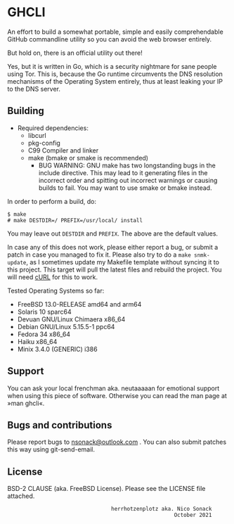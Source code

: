 # GHCLI

An effort to build a somewhat portable, simple and easily
comprehendable GitHub commandline utility so you can avoid the web
browser entirely.

But hold on, there is an official utility out there!

Yes, but it is written in Go, which is a security nightmare for sane
people using Tor. This is, because the Go runtime circumvents the DNS
resolution mechanisms of the Operating System entirely, thus at least
leaking your IP to the DNS server.

## Building

- Required dependencies:
  - libcurl
  - pkg-config
  - C99 Compiler and linker
  - make (bmake or smake is recommended)
    + BUG WARNING: GNU make has two longstanding bugs in the include
      directive. This may lead to it generating files in the incorrect
      order and spitting out incorrect warnings or causing builds to
      fail. You may want to use smake or bmake instead.

In order to perform a build, do:
```console
$ make
# make DESTDIR=/ PREFIX=/usr/local/ install
```

You may leave out `DESTDIR` and `PREFIX`. The above are the default
values.

In case any of this does not work, please either report a bug, or
submit a patch in case you managed to fix it. Please also try to do a
`make snmk-update`, as I sometimes update my Makefile template without
syncing it to this project. This target will pull the latest files and
rebuild the project. You will need
[cURL](https://github.com/curl/curl) for this to work.

Tested Operating Systems so far:
- FreeBSD 13.0-RELEASE amd64 and arm64
- Solaris 10 sparc64
- Devuan GNU/Linux Chimaera x86_64
- Debian GNU/Linux 5.15.5-1 ppc64
- Fedora 34 x86_64
- Haiku x86_64
- Minix 3.4.0 (GENERIC) i386

## Support

You can ask your local frenchman aka. neutaaaaan for emotional support
when using this piece of software. Otherwise you can read the man page
at »man ghcli«.

## Bugs and contributions

Please report bugs to nsonack@outlook.com .
You can also submit patches this way using git-send-email.

## License

BSD-2 CLAUSE (aka. FreeBSD License). Please see the LICENSE file
attached.


                                     herrhotzenplotz aka. Nico Sonack
                                                         October 2021
